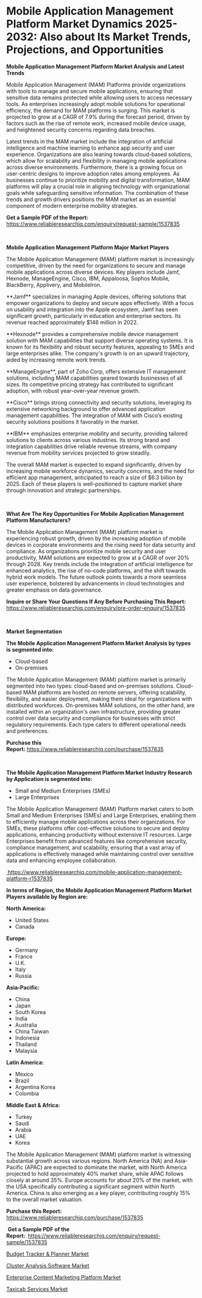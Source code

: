 <p><h1>Mobile Application Management Platform Market Dynamics 2025-2032: Also about Its Market Trends, Projections, and Opportunities</h1></p><p><strong>Mobile Application Management Platform Market Analysis and Latest Trends</strong></p>
<p><p>Mobile Application Management (MAM) Platforms provide organizations with tools to manage and secure mobile applications, ensuring that sensitive data remains protected while allowing users to access necessary tools. As enterprises increasingly adopt mobile solutions for operational efficiency, the demand for MAM platforms is surging. This market is projected to grow at a CAGR of 7.9% during the forecast period, driven by factors such as the rise of remote work, increased mobile device usage, and heightened security concerns regarding data breaches.</p><p>Latest trends in the MAM market include the integration of artificial intelligence and machine learning to enhance app security and user experience. Organizations are also leaning towards cloud-based solutions, which allow for scalability and flexibility in managing mobile applications across diverse environments. Furthermore, there is a growing focus on user-centric designs to improve adoption rates among employees. As businesses continue to prioritize mobility and digital transformation, MAM platforms will play a crucial role in aligning technology with organizational goals while safeguarding sensitive information. The combination of these trends and growth drivers positions the MAM market as an essential component of modern enterprise mobility strategies.</p></p>
<p><strong>Get a Sample PDF of the Report:&nbsp;</strong> <a href="https://www.reliableresearchiq.com/enquiry/request-sample/1537835?utm_campaign=1129&utm_medium=2&utm_source=Github&utm_content=ia&utm_term=10032025&utm_id=mobile-application-management-platform">https://www.reliableresearchiq.com/enquiry/request-sample/1537835</a></p>
<p>&nbsp;</p>
<p><strong>Mobile Application Management Platform Major Market Players</strong></p>
<p><p>The Mobile Application Management (MAM) platform market is increasingly competitive, driven by the need for organizations to secure and manage mobile applications across diverse devices. Key players include Jamf, Hexnode, ManageEngine, Cisco, IBM, Appaloosa, Sophos Mobile, BlackBerry, Applivery, and MobileIron.</p><p>**Jamf** specializes in managing Apple devices, offering solutions that empower organizations to deploy and secure apps effectively. With a focus on usability and integration into the Apple ecosystem, Jamf has seen significant growth, particularly in education and enterprise sectors. Its revenue reached approximately $146 million in 2022.</p><p>**Hexnode** provides a comprehensive mobile device management solution with MAM capabilities that support diverse operating systems. It is known for its flexibility and robust security features, appealing to SMEs and large enterprises alike. The company's growth is on an upward trajectory, aided by increasing remote work trends.</p><p>**ManageEngine**, part of Zoho Corp, offers extensive IT management solutions, including MAM capabilities geared towards businesses of all sizes. Its competitive pricing strategy has contributed to significant adoption, with robust year-over-year revenue growth.</p><p>**Cisco** brings strong connectivity and security solutions, leveraging its extensive networking background to offer advanced application management capabilities. The integration of MAM with Cisco’s existing security solutions positions it favorably in the market.</p><p>**IBM** emphasizes enterprise mobility and security, providing tailored solutions to clients across various industries. Its strong brand and integration capabilities drive reliable revenue streams, with company revenue from mobility services projected to grow steadily.</p><p>The overall MAM market is expected to expand significantly, driven by increasing mobile workforce dynamics, security concerns, and the need for efficient app management, anticipated to reach a size of $6.3 billion by 2025. Each of these players is well-positioned to capture market share through innovation and strategic partnerships.</p></p>
<p>&nbsp;</p>
<p><strong>What Are The Key Opportunities For Mobile Application Management Platform Manufacturers?</strong></p>
<p><p>The Mobile Application Management (MAM) platform market is experiencing robust growth, driven by the increasing adoption of mobile devices in corporate environments and the rising need for data security and compliance. As organizations prioritize mobile security and user productivity, MAM solutions are expected to grow at a CAGR of over 20% through 2028. Key trends include the integration of artificial intelligence for enhanced analytics, the rise of no-code platforms, and the shift towards hybrid work models. The future outlook points towards a more seamless user experience, bolstered by advancements in cloud technologies and greater emphasis on data governance.</p></p>
<p><strong>Inquire or Share Your Questions If Any Before Purchasing This Report:</strong> <a href="https://www.reliableresearchiq.com/enquiry/pre-order-enquiry/1537835?utm_campaign=1129&utm_medium=2&utm_source=Github&utm_content=ia&utm_term=10032025&utm_id=mobile-application-management-platform">https://www.reliableresearchiq.com/enquiry/pre-order-enquiry/1537835</a></p>
<p>&nbsp;</p>
<p><strong>Market Segmentation</strong></p>
<p><strong>The Mobile Application Management Platform Market Analysis by types is segmented into:</strong></p>
<p><ul><li>Cloud-based</li><li>On-premises</li></ul></p>
<p><p>The Mobile Application Management (MAM) platform market is primarily segmented into two types: cloud-based and on-premises solutions. Cloud-based MAM platforms are hosted on remote servers, offering scalability, flexibility, and easier deployment, making them ideal for organizations with distributed workforces. On-premises MAM solutions, on the other hand, are installed within an organization's own infrastructure, providing greater control over data security and compliance for businesses with strict regulatory requirements. Each type caters to different operational needs and preferences.</p></p>
<p><strong>Purchase this Report:&nbsp;</strong><a href="https://www.reliableresearchiq.com/purchase/1537835?utm_campaign=1129&utm_medium=2&utm_source=Github&utm_content=ia&utm_term=10032025&utm_id=mobile-application-management-platform">https://www.reliableresearchiq.com/purchase/1537835</a></p>
<p>&nbsp;</p>
<p><strong>The Mobile Application Management Platform Market Industry Research by Application is segmented into:</strong></p>
<p><ul><li>Small and Medium Enterprises (SMEs)</li><li>Large Enterprises</li></ul></p>
<p><p>The Mobile Application Management (MAM) Platform market caters to both Small and Medium Enterprises (SMEs) and Large Enterprises, enabling them to efficiently manage mobile applications across their organizations. For SMEs, these platforms offer cost-effective solutions to secure and deploy applications, enhancing productivity without extensive IT resources. Large Enterprises benefit from advanced features like comprehensive security, compliance management, and scalability, ensuring that a vast array of applications is effectively managed while maintaining control over sensitive data and enhancing employee collaboration.</p></p>
<p><a href="https://www.reliableresearchiq.com/mobile-application-management-platform-r1537835?utm_campaign=1129&utm_medium=2&utm_source=Github&utm_content=ia&utm_term=10032025&utm_id=mobile-application-management-platform">&nbsp;https://www.reliableresearchiq.com/mobile-application-management-platform-r1537835</a></p>
<p><strong>In terms of Region, the Mobile Application Management Platform Market Players available by Region are:</strong></p>
<p>
    <p> <strong> North America: </strong>
        <ul>
            <li>United States</li>
            <li>Canada</li>
        </ul>
        </p> 
    <p> <strong> Europe: </strong>
        <ul>
            <li>Germany</li>
            <li>France</li>
            <li>U.K.</li>
            <li>Italy</li>
            <li>Russia</li>
        </ul>
        </p> 
    <p> <strong> Asia-Pacific: </strong>
        <ul>
            <li>China</li>
            <li>Japan</li>
            <li>South Korea</li>
            <li>India</li>
            <li>Australia</li>
            <li>China Taiwan</li>
            <li>Indonesia</li>
            <li>Thailand</li>
            <li>Malaysia</li>
        </ul>
        </p> 
    <p> <strong> Latin America: </strong>
        <ul>
            <li>Mexico</li>
            <li>Brazil</li>
            <li>Argentina Korea</li>
            <li>Colombia</li>
        </ul>
        </p> 
    <p> <strong> Middle East & Africa: </strong>
        <ul>
            <li>Turkey</li>
            <li>Saudi</li>
            <li>Arabia</li>
            <li>UAE</li>
            <li>Korea</li>
        </ul>
    </p>
    </p>
<p><p>The Mobile Application Management (MAM) platform market is witnessing substantial growth across various regions. North America (NA) and Asia-Pacific (APAC) are expected to dominate the market, with North America projected to hold approximately 40% market share, while APAC follows closely at around 35%. Europe accounts for about 20% of the market, with the USA specifically contributing a significant segment within North America. China is also emerging as a key player, contributing roughly 15% to the overall market valuation.</p></p>
<p><strong>Purchase this Report: </strong><a href="https://www.reliableresearchiq.com/purchase/1537835?utm_campaign=1129&utm_medium=2&utm_source=Github&utm_content=ia&utm_term=10032025&utm_id=mobile-application-management-platform">https://www.reliableresearchiq.com/purchase/1537835</a></p>
<p>&nbsp;<strong>Get a Sample PDF of the Report:&nbsp;&nbsp;</strong><a href="https://www.reliableresearchiq.com/enquiry/request-sample/1537835?utm_campaign=1129&utm_medium=2&utm_source=Github&utm_content=ia&utm_term=10032025&utm_id=mobile-application-management-platform">https://www.reliableresearchiq.com/enquiry/request-sample/1537835</a></p>
<p><strong></strong></p>
<p><p><a href="https://github.com/snapetylerho/Market-Research-Report-List-1/blob/main/budget-tracker-planner-market.md?utm_campaign=1129&utm_medium=2&utm_source=Github&utm_content=ia&utm_term=10032025&utm_id=mobile-application-management-platform">Budget Tracker & Planner Market</a></p><p><a href="https://github.com/brinnoifon/Market-Research-Report-List-1/blob/main/cluster-analysis-software-market.md?utm_campaign=1129&utm_medium=2&utm_source=Github&utm_content=ia&utm_term=10032025&utm_id=mobile-application-management-platform">Cluster Analysis Software Market</a></p><p><a href="https://github.com/sulvantomppa/Market-Research-Report-List-1/blob/main/enterprise-content-marketing-platform-market.md?utm_campaign=1129&utm_medium=2&utm_source=Github&utm_content=ia&utm_term=10032025&utm_id=mobile-application-management-platform">Enterprise Content Marketing Platform Market</a></p><p><a href="https://github.com/trenkkwasek84/Market-Research-Report-List-1/blob/main/taxicab-services-market.md?utm_campaign=1129&utm_medium=2&utm_source=Github&utm_content=ia&utm_term=10032025&utm_id=mobile-application-management-platform">Taxicab Services Market</a></p></p>